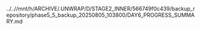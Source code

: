 ../..//mnt/h/ARCHIVE/.UNWRAP/D/STAGE2_INNER/566749f0c439/backup_repository/phase5_5_backup_20250805_103800/DAY6_PROGRESS_SUMMARY.md